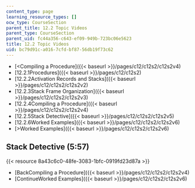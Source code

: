 ```yaml
---
content_type: page
learning_resource_types: []
ocw_type: CourseSection
parent_title: 12.2 Topic Videos
parent_type: CourseSection
parent_uid: fc44a356-c643-ef09-949b-723bc06e5623
title: 12.2 Topic Videos
uid: bc79d91c-a016-7cfd-bf87-56db19f73c62
---
```


*   [\<Compiling a Procedure]({{< baseurl >}}/pages/c12/c12s2/c12s2v4)
*   [12.2.1Procedures]({{< baseurl >}}/pages/c12/c12s2)
*   [12.2.2Activation Records and Stacks]({{< baseurl >}}/pages/c12/c12s2/c12s2v2)
*   [12.2.3Stack Frame Organization]({{< baseurl >}}/pages/c12/c12s2/c12s2v3)
*   [12.2.4Compiling a Procedure]({{< baseurl >}}/pages/c12/c12s2/c12s2v4)
*   [12.2.5Stack Detective]({{< baseurl >}}/pages/c12/c12s2/c12s2v5)
*   [12.2.6Worked Examples]({{< baseurl >}}/pages/c12/c12s2/c12s2v6)
*   [\>Worked Examples]({{< baseurl >}}/pages/c12/c12s2/c12s2v6)

Stack Detective (5:57)
----------------------

{{< resource 8a43c6c0-48fe-3083-1bfc-0919fd23d87a >}}

*   [BackCompiling a Procedure]({{< baseurl >}}/pages/c12/c12s2/c12s2v4)
*   [ContinueWorked Examples]({{< baseurl >}}/pages/c12/c12s2/c12s2v6)